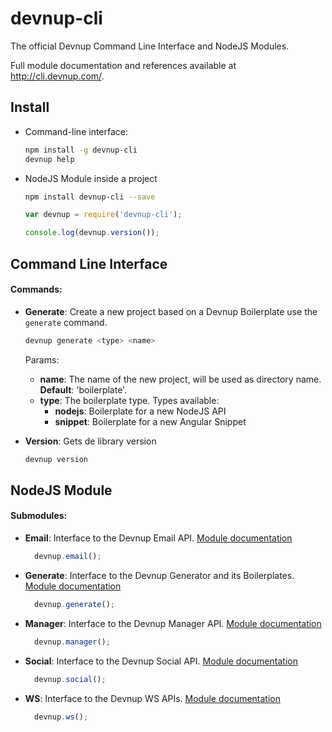devnup-cli
==========

The official Devnup Command Line Interface and NodeJS Modules.

Full module documentation and references available at http://cli.devnup.com/.

## Install

- Command-line interface:

  ```sh
  npm install -g devnup-cli
  devnup help
  ```


- NodeJS Module inside a project

  ```sh
  npm install devnup-cli --save
  ```

  ```javascript
  var devnup = require('devnup-cli');

  console.log(devnup.version());
  ```

## Command Line Interface

#### Commands:

- **Generate**: Create a new project based on a Devnup Boilerplate use the ```generate``` command.

  ```sh
  devnup generate <type> <name>
  ```

  Params:
  - **name**: The name of the new project, will be used as directory name. **Default**: 'boilerplate'.
  - **type**: The boilerplate type. Types available:
    - **nodejs**: Boilerplate for a new NodeJS API
    - **snippet**: Boilerplate for a new Angular Snippet

- **Version**: Gets de library version

  ```sh
  devnup version
  ```
  
## NodeJS Module

#### Submodules:

- **Email**: Interface to the Devnup Email API. [Module documentation](http://cli.devnup.com/com.devnup.cli.lib.emailModule.html)

  ```javascript
    devnup.email();
  ```


- **Generate**: Interface to the Devnup Generator and its Boilerplates. [Module documentation](http://cli.devnup.com/com.devnup.cli.lib.generateModule.html)

  ```javascript
    devnup.generate();
  ```


- **Manager**: Interface to the Devnup Manager API. [Module documentation](http://cli.devnup.com/com.devnup.cli.lib.managerModule.html)

  ```javascript
    devnup.manager();
  ```


- **Social**: Interface to the Devnup Social API. [Module documentation](http://cli.devnup.com/com.devnup.cli.lib.socialModule.html)

  ```javascript
    devnup.social();
  ```


- **WS**: Interface to the Devnup WS APIs. [Module documentation](http://cli.devnup.com/com.devnup.cli.lib.wsModule.html)

  ```javascript
    devnup.ws();
  ```

